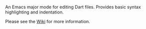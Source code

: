 
An Emacs major mode for editing Dart files. Provides basic syntax
highlighting and indentation.

Please see the [Wiki](https://github.com/bradyt/dart-mode/wiki) for
more information.
